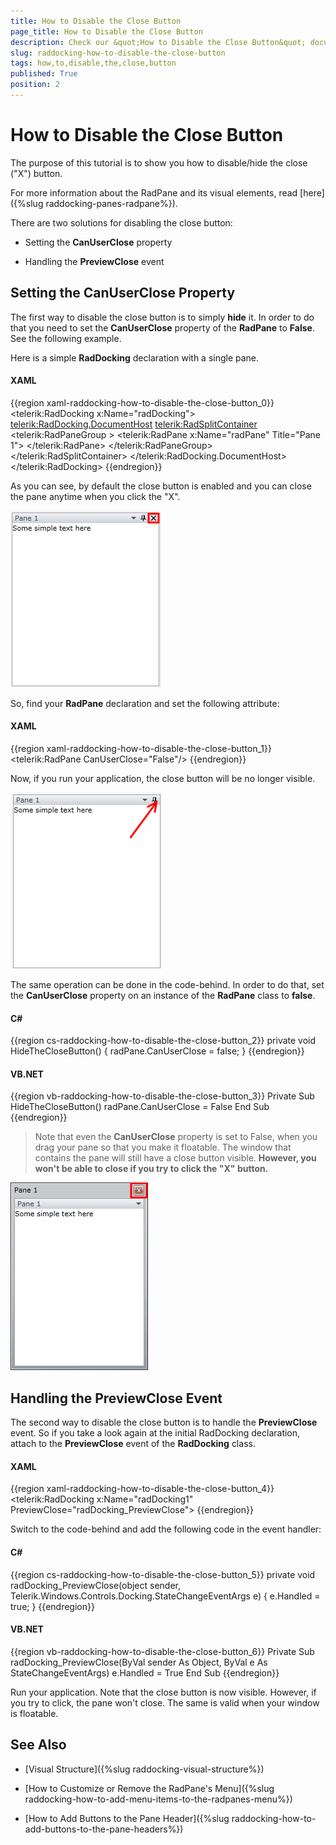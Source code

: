 ```yaml
---
title: How to Disable the Close Button
page_title: How to Disable the Close Button
description: Check our &quot;How to Disable the Close Button&quot; documentation article for the RadDocking {{ site.framework_name }} control.
slug: raddocking-how-to-disable-the-close-button
tags: how,to,disable,the,close,button
published: True
position: 2
---
```


# How to Disable the Close Button

The purpose of this tutorial is to show you how to disable/hide the close ("X") button. 

For more information about the RadPane and its visual elements, read [here]({%slug raddocking-panes-radpane%}).

There are two solutions for disabling the close button:

* Setting the __CanUserClose__ property

* Handling the __PreviewClose__ event

## Setting the CanUserClose Property

The first way to disable the close button is to simply __hide__ it. In order to do that you need to set the __CanUserClose__ property of the __RadPane__ to __False__. See the following example.

Here is a simple __RadDocking__ declaration with a single pane.

#### __XAML__

{{region xaml-raddocking-how-to-disable-the-close-button_0}}
	<telerik:RadDocking x:Name="radDocking">
	    <telerik:RadDocking.DocumentHost>
	        <telerik:RadSplitContainer>
	            <telerik:RadPaneGroup >
	                <telerik:RadPane x:Name="radPane" Title="Pane 1">
	                    <TextBlock Text="Some simple text here"></TextBlock>
	                </telerik:RadPane>
	            </telerik:RadPaneGroup>
	        </telerik:RadSplitContainer>
	    </telerik:RadDocking.DocumentHost>
	</telerik:RadDocking>
{{endregion}}

As you can see, by default the close button is enabled and you can close the pane anytime when you click the "X".

![WPF RadDocking Default Close Button](images/RadDocking_HowTo_DisableCloseButton_010.png)

So, find your __RadPane__ declaration and set the following attribute:

#### __XAML__

{{region xaml-raddocking-how-to-disable-the-close-button_1}}
	<telerik:RadPane CanUserClose="False"/>
{{endregion}}

Now, if you run your application, the close button will be no longer visible.

![WPF RadDocking Pane without Close Button](images/RadDocking_HowTo_DisableCloseButton_020.png)

The same operation can be done in the code-behind. In order to do that, set the __CanUserClose__ property on an instance of the __RadPane__ class to __false__.

#### __C#__

{{region cs-raddocking-how-to-disable-the-close-button_2}}
	private void HideTheCloseButton()
	{
	    radPane.CanUserClose = false;
	}
{{endregion}}

#### __VB.NET__

{{region vb-raddocking-how-to-disable-the-close-button_3}}
	Private Sub HideTheCloseButton()
		radPane.CanUserClose = False
	End Sub
{{endregion}}

>Note that even the __CanUserClose__ property is set to False, when you drag your pane so that you make it floatable. The window that contains the pane will still have a close button visible. __However, you won't be able to close if you try to click the "X" button.__

![WPF RadDocking with ToolWindow Close Button](images/RadDocking_HowTo_DisableCloseButton_030.png)

## Handling the PreviewClose Event

The second way to disable the close button is to handle the __PreviewClose__ event. So if you take a look again at the initial RadDocking declaration, attach to the __PreviewClose__ event of the __RadDocking__ class.

#### __XAML__

{{region xaml-raddocking-how-to-disable-the-close-button_4}}
	<telerik:RadDocking x:Name="radDocking1" PreviewClose="radDocking_PreviewClose">
{{endregion}}

Switch to the code-behind and add the following code in the event handler:

#### __C#__

{{region cs-raddocking-how-to-disable-the-close-button_5}}
	private void radDocking_PreviewClose(object sender, Telerik.Windows.Controls.Docking.StateChangeEventArgs e)
	{
	    e.Handled = true;
	}
{{endregion}}

#### __VB.NET__

{{region vb-raddocking-how-to-disable-the-close-button_6}}
	Private Sub radDocking_PreviewClose(ByVal sender As Object, ByVal e As StateChangeEventArgs)
		e.Handled = True
	End Sub
{{endregion}}

Run your application. Note that the close button is now visible. However, if you try to click, the pane won't close. The same is valid when your window is floatable.

## See Also

 * [Visual Structure]({%slug raddocking-visual-structure%})

 * [How to Customize or Remove the RadPane's Menu]({%slug raddocking-how-to-add-menu-items-to-the-radpanes-menu%})

 * [How to Add Buttons to the Pane Header]({%slug raddocking-how-to-add-buttons-to-the-pane-headers%})
